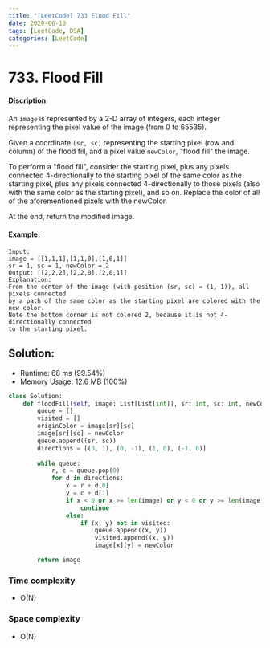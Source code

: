 ```yaml
---
title: "[LeetCode] 733 Flood Fill"
date: 2020-06-10
tags: [LeetCode, DSA]
categories: [LeetCode]
---
```


# 733. Flood Fill

#### Discription

An `image` is represented by a 2-D array of integers, each integer representing the pixel value of the image (from 0 to 65535).

Given a coordinate `(sr, sc)` representing the starting pixel (row and column) of the flood fill, and a pixel value `newColor`, "flood fill" the image.

To perform a "flood fill", consider the starting pixel, plus any pixels connected 4-directionally to the starting pixel of the same color as the starting pixel, plus any pixels connected 4-directionally to those pixels (also with the same color as the starting pixel), and so on. Replace the color of all of the aforementioned pixels with the newColor.

At the end, return the modified image.

#### Example:

```
Input: 
image = [[1,1,1],[1,1,0],[1,0,1]]
sr = 1, sc = 1, newColor = 2
Output: [[2,2,2],[2,2,0],[2,0,1]]
Explanation: 
From the center of the image (with position (sr, sc) = (1, 1)), all pixels connected 
by a path of the same color as the starting pixel are colored with the new color.
Note the bottom corner is not colored 2, because it is not 4-directionally connected
to the starting pixel.
```

## Solution:

- Runtime: 68 ms (99.54%)
- Memory Usage: 12.6 MB (100%)

```python
class Solution:
    def floodFill(self, image: List[List[int]], sr: int, sc: int, newColor: int) -> List[List[int]]:
        queue = []
        visited = []
        originColor = image[sr][sc]
        image[sr][sc] = newColor
        queue.append((sr, sc))
        directions = [(0, 1), (0, -1), (1, 0), (-1, 0)]
        
        while queue:
            r, c = queue.pop(0)
            for d in directions:
                x = r + d[0]
                y = c + d[1]
                if x < 0 or x >= len(image) or y < 0 or y >= len(image[0]) or image[x][y] != originColor:
                    continue
                else:
                    if (x, y) not in visited:
                        queue.append((x, y))
                        visited.append((x, y))
                        image[x][y] = newColor

        return image
```

### Time complexity

- O(N)

### Space complexity

- O(N)
